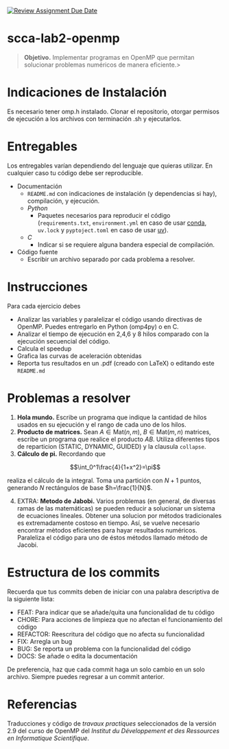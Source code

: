 [![Review Assignment Due Date](https://classroom.github.com/assets/deadline-readme-button-22041afd0340ce965d47ae6ef1cefeee28c7c493a6346c4f15d667ab976d596c.svg)](https://classroom.github.com/a/-juK1o1b)
# scca-lab2-openmp

> **Objetivo.** Implementar programas en OpenMP que permitan solucionar problemas numéricos de manera eficiente.>

# Indicaciones de Instalación
Es necesario tener omp.h instalado.
Clonar el repositorio, otorgar permisos de ejecución a los archivos con terminación .sh y ejecutarlos.

# Entregables

Los entregables varían dependiendo del lenguaje que quieras utilizar. En cualquier caso tu código debe ser reproducible.

- Documentación
    - `README.md` con indicaciones de instalación (y dependencias si hay), compilación, y ejecución.
    - _Python_ 
        - Paquetes necesarios para reproducir el código (`requirements.txt`, `environment.yml` en caso de usar [conda](https://docs.conda.io/projects/conda/en/latest/user-guide/getting-started.html), `uv.lock` y `pyptoject.toml` en caso de usar [uv](https://docs.astral.sh/uv/getting-started/installation/)).
    - _C_
        - Indicar si se requiere alguna bandera especial de compilación.
- Código fuente
    - Escribir un archivo separado por cada problema a resolver.

# Instrucciones

Para cada ejercicio debes

- Analizar las variables y paralelizar el código usando directivas de OpenMP. Puedes entregarlo en Python (omp4py) o en C.
- Analizar el tiempo de ejecución en 2,4,6 y 8 hilos comparado con la ejecución secuencial del código.
- Calcula el speedup
- Grafica las curvas de aceleración obtenidas
- Reporta tus resultados en un .pdf (creado con LaTeX) o editando este `README.md`

# Problemas a resolver

1. **Hola mundo.** Escribe un programa que indique la cantidad de hilos usados en su ejecución y el rango de cada uno de los hilos.
2. **Producto de matrices.** Sean $A\in\textrm{Mat}(n,m)$, $B\in\textrm{Mat}(m,n)$ matrices, escribe un programa que realice el producto $AB$. Utiliza diferentes tipos de reparticion (STATIC, DYNAMIC, GUIDED) y la clausula `collapse`.
3. **Cálculo de pi.** Recordando que 

$$\int_0^1\frac{4}{1+x^2}=\pi$$

realiza el cálculo de la integral. Toma una partición con $N+1$ puntos, generando $N$ rectángulos de base $h=\frac{1}{N}$.

4. EXTRA: **Metodo de Jabobi.** Varios problemas (en general, de diversas ramas de las matemáticas) se pueden reducir a solucionar un sistema de ecuaciones lineales. Obtener una solucion por métodos tradicionales es extremadamente costoso en tiempo. Así, se vuelve necesario encontrar mètodos eficientes para hayar resultados numéricos. Paraleliza el código para uno de éstos métodos llamado método de Jacobi.

# Estructura de los commits

Recuerda que tus commits deben de iniciar con una palabra descriptiva de la siguiente lista:

- FEAT: Para indicar que se añade/quita una funcionalidad de tu código
- CHORE: Para acciones de limpieza que no afectan el funcionamiento del código
- REFACTOR: Reescritura del código que no afecta su funcionalidad
- FIX: Arregla un bug
- BUG: Se reporta un problema con la funcionalidad del código
- DOCS: Se añade o edita la documentación

De preferencia, haz que cada commit haga un solo cambio en un solo archivo. Siempre puedes regresar a un commit anterior.


# Referencias

Traducciones y código de _travaux practiques_ seleccionados de la versión 2.9 del curso de OpenMP del _Institut du Développement et des Ressources en Informatique Scientifique_.

